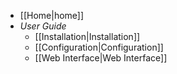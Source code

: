 * [[Home|home]]
* _User Guide_
    * [[Installation|Installation]]
    * [[Configuration|Configuration]]
    * [[Web Interface|Web Interface]]

